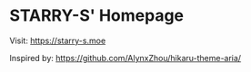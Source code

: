 STARRY-S' Homepage
====

Visit: <https://starry-s.moe>

Inspired by: <https://github.com/AlynxZhou/hikaru-theme-aria/>

